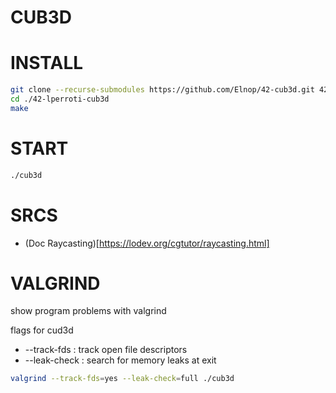 # CUB3D

# INSTALL

```bash
git clone --recurse-submodules https://github.com/Elnop/42-cub3d.git 42-lperroti-cub3d
cd ./42-lperroti-cub3d
make
```
 # START
 
```bash
./cub3d
```
# SRCS

- (Doc Raycasting)[https://lodev.org/cgtutor/raycasting.html]

# VALGRIND

show program problems with valgrind

flags for cud3d

- --track-fds : track open file descriptors
- --leak-check : search for memory leaks at exit

```bash
valgrind --track-fds=yes --leak-check=full ./cub3d

```